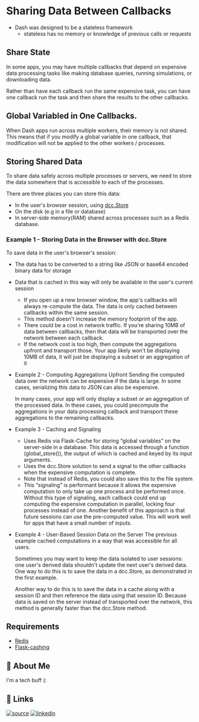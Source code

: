 
# Sharing Data Between Callbacks

- Dash was designed to be a stateless framework
    - stateless has no memory or knowledge of previous calls or requests


## Share State

In some apps, you may have multiple callbacks that depend on expensive data processing tasks like making database queries, running simulations, or downloading data.

Rather than have each callback run the same expensive task, you can have one callback run the task and then share the results to the other callbacks.

## Global Variabled in One Callbacks.
When Dash apps run across multiple workers, their memory is not shared. This means that if you modify a global variable in one callback, that modification will not be applied to the other workers / processes.

## Storing Shared Data
To share data safely across multiple processes or servers, we need to store the data somewhere that is accessible to each of the processes.

There are three places you can store this data:

- In the user's browser session, using [dcc.Store](https://dash.plotly.com/dash-core-components/store)
- On the disk (e.g in a file or database)
- In server-side memory(RAM) shared across processes such as a Redis database.

### Example 1 - Storing Data in the Browser with dcc.Store
To save data in the user's browser's session:
- The data has to be converted to a string like JSON or base64 encoded binary data for storage
- Data that is cached in this way will only be available in the user's current session
    - If you open up a new browser window, the app's callbacks will always re-compute the data. The data is only cached between callbacks within the same session.
    - This method doesn't increase the memory footprint of the app.
    - There could be a cost in network traffic. If you're sharing 10MB of data between callbacks, then that data will be transported over the network between each callback.
    - If the network cost is too high, then compute the aggregations upfront and transport those. Your app likely won't be displaying 10MB of data, it will just be displaying a subset or an aggregation of it

- Example 2 - Computing Aggregations Upfront
    Sending the computed data over the network can be expensive if the data is large. In some cases, serializing this data to JSON can also be expensive.

    In many cases, your app will only display a subset or an aggregation of the processed data. In these cases, you could precompute the aggregations in your data processing callback and transport these aggregations to the remaining callbacks.


- Example 3 - Caching and Signaling
    - Uses Redis via Flask-Cache for storing “global variables” on the server-side in a database. This data is accessed through a function (global_store()), the output of which is cached and keyed by its input arguments.
    - Uses the dcc.Store solution to send a signal to the other callbacks when the expensive computation is complete.
    - Note that instead of Redis, you could also save this to the file system
    - This “signaling” is performant because it allows the expensive computation to only take up one process and be performed once. Without this type of signaling, each callback could end up computing the expensive computation in parallel, locking four processes instead of one.
Another benefit of this approach is that future sessions can use the pre-computed value. This will work well for apps that have a small number of inputs.
- Example 4 - User-Based Session Data on the Server
    The previous example cached computations in a way that was accessible for all users.

    Sometimes you may want to keep the data isolated to user sessions: one user's derived data shouldn't update the next user's derived data. One way to do this is to save the data in a dcc.Store, as demonstrated in the first example.

    Another way to do this is to save the data in a cache along with a session ID and then reference the data using that session ID. Because data is saved on the server instead of transported over the network, this method is generally faster than the dcc.Store method.


## Requirements

 - [Redis](https://redis.io/)
 - [Flask-cashing](https://flask-caching.readthedocs.io/en/latest/)
## 🚀 About Me
I'm a tech buff (:


## 🔗 Links
[![source](https://img.shields.io/badge/source-000?style=for-the-badge&logo=ko-fi&logoColor=white)](https://dash.plotly.com/sharing-data-between-callbacks)
[![linkedin](https://img.shields.io/badge/linkedin-0A66C2?style=for-the-badge&logo=linkedin&logoColor=white)](www.linkedin.com/in/aminloo07)



